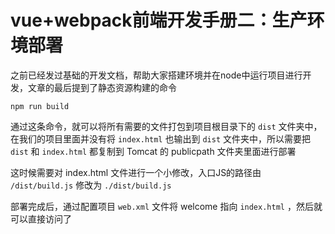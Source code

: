 # vue+webpack前端开发手册二：生产环境部署

之前已经发过基础的开发文档，帮助大家搭建环境并在node中运行项目进行开发，文章的最后提到了静态资源构建的命令

```
npm run build
```
通过这条命令，就可以将所有需要的文件打包到项目根目录下的 `dist` 文件夹中，在我们的项目里面并没有将 `index.html` 也输出到 `dist` 文件夹中，所以需要把 `dist` 和 `index.html` 都复制到 Tomcat 的 publicpath 文件夹里面进行部署

这时候需要对 index.html 文件进行一个小修改，入口JS的路径由 `/dist/build.js` 修改为 `./dist/build.js`

部署完成后，通过配置项目 `web.xml` 文件将 welcome 指向 `index.html` ，然后就可以直接访问了
